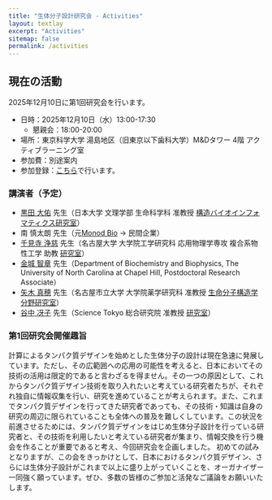 ```yaml
---
title: "生体分子設計研究会 - Activities"
layout: textlay
excerpt: "Activities"
sitemap: false
permalink: /activities
---
```


## 現在の活動

2025年12月10日に第1回研究会を行います。

- 日時：2025年12月10日（水）13:00-17:30
  - 懇親会：18:00-20:00
- 場所：東京科学大学 湯島地区（旧東京以下歯科大学）M&Dタワー 4階 アクティブラーニング室
- 参加費：別途案内
- 参加登録：[こちら](https://example.com)で行います。

### 講演者（予定）

- [黒田 大佑](https://researchmap.jp/dkuroda1905) 先生（日本大学 文理学部 生命科学科 准教授 [構造バイオインフォマティクス研究室](https://dept.chs.nihon-u.ac.jp/biosciences/staff/dkuroda/)）
- 南 慎太朗 先生（元[Monod Bio](https://monod.bio/) -> 民間企業）
- [千見寺 浄慈](https://researchmap.jp/read0132949) 先生（名古屋大学 大学院工学研究科 応用物理学専攻 複合系物性工学 助教 [研究室](https://www.bmp.ap.pse.nagoya-u.ac.jp/)）
- [金城 智章](https://www.med.unc.edu/biochem/directory/tomoaki-kinjo/) 先生（Department of Biochemistry and Biophysics, The University of North Carolina at Chapel Hill, Postdoctoral Research Associate）
- [矢木 真穂](https://researchmap.jp/mahoyagi) 先生（名古屋市立大学 大学院薬学研究科 准教授 [生命分子構造学分野研究室](http://www.phar.nagoya-cu.ac.jp/hp/sbk/)）
- [谷中 冴子](https://researchmap.jp/yanaka) 先生（Science Tokyo 総合研究院 准教授 [研究室](https://www.mac.titech.ac.jp/mct-labsearch/movie/p-movie396/)）

### 第1回研究会開催趣旨

計算によるタンパク質デザインを始めとした生体分子の設計は現在急速に発展しています。ただし、その広範囲への応用の可能性を考えると、日本においてその技術の活用は限定的であると言わざるを得ません。その一つの原因として、これからタンパク質デザイン技術を取り入れたいと考えている研究者たちが、それぞれ独自に情報収集を行い、研究を進めていることが考えられます。また、これまでタンパク質デザインを行ってきた研究者であっても、その技術・知識は自身の研究の周辺に限られていることも全体への普及を難しくしています。この状況を前進させるためには、タンパク質デザインをはじめ生体分子設計を行っている研究者と、その技術を利用したいと考えている研究者が集まり、情報交換を行う機会を作ることが重要であると考え、今回研究会を企画しました。
初めての試みとなりますが、この会をきっかけとして、日本におけるタンパク質デザイン、さらには生体分子設計がこれまで以上に盛り上がっていくことを、オーガナイザー一同強く願っています。ぜひ、多数の皆様のご参加と活発なご議論をお願いいたします。

<!--

## 過去の活動

- なし

[Opening 1]({{ site.baseurl }}/downloads/GeneralPostdoc_2019_v01.pdf),
[Opening 2]({{ site.baseurl }}/downloads/PPMS_PhD_2019_v01.pdf),
[Opening 3]({{ site.baseurl }}/downloads/PD.pdf),
[Opening 4]({{ site.baseurl }}/downloads/PHD1.pdf),
[Opening 5]({{ site.baseurl }}/downloads/PHD2.pdf).

-->
